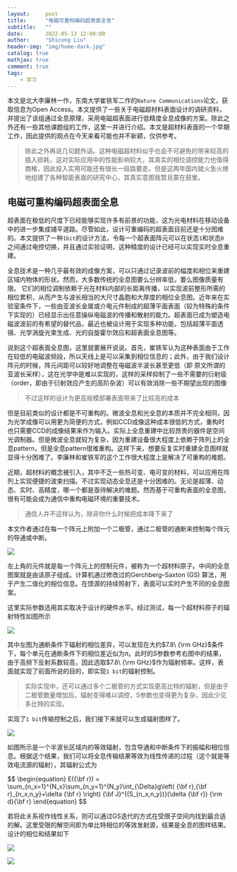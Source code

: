 ```yaml
---
layout:     post
title:      "电磁可重构编码超表面全息"
subtitle:   ""
date:       2022-05-13 12:00:00
author:     "Shicong Liu"
header-img: "img/home-dark.jpg"
catalog: true
mathjax: true
comment: true
tags:
    - 学习
---
```




本文是北大李廉林一作，东南大学崔铁军二作的`Nature Communications`论文，获取信息为Open Access。本文提供了一些关于电磁超材料表面设计的调研资料，并提出了该组通过全息原理，采用电磁超表面进行低精度全息成像的方案。除此之外还有一些其他课题组的工作，这里一并进行介绍。本文是超材料表面的一个早期工作，因此提供的观点在今天来看可能也并不新颖，仅供参考。

> 除此之外再说几句题外话。这种电磁超材料似乎也会不可避免的带来较高的插入损耗，这对实际应用中的性能影响较大，其真实的相位调控能力也值得商榷，因此投入实用可能还有很长一段路要走。但是这两年国内就火急火燎地组建了各种智能表面的研究中心，其真实意图我暂且蒙在鼓里。



## 电磁可重构编码超表面全息

超表面在极低的尺度下已经能够实现许多有前景的功能，这为光电材料在移动设备中的进一步集成铺平道路。尽管如此，设计可重编码的超表面目前还是十分困难的。本文提供了一种`1bit`的设计方法，令每一个超表面阵元可以在状态`1`和状态`0`之间通过电控切换，并且通过实验证明，这种精度的设计已经可以实现实时全息重建。

全息技术是一种几乎最有效的成像方案，可以只通过记录波前的幅度和相位来重建区域内物体的形状。然而，大多数传统的全息图要么分辨率低，要么图像质量有限。 它们的相位调制依赖于光在材料内部的长距离传播，以实现波前整形所需的相位累积，从而产生与波长相当的大尺寸晶胞和大厚度的相位全息图。近年来在实验室条件下，一些由亚波长金属或介电元件制成的超薄平面表面（较为特殊的条件下实现的）已经显示出任意操纵电磁波的传播和散射的能力。超表面已成为塑造电磁波波前的有希望的替代品，最近也被设计用于实现多种功能，包括超薄平面透镜、光学涡旋光束生成、光的自旋霍尔效应和超表面全息图等。

说到这个超表面全息图，这里就要展开说说。首先，崔铁军认为这种表面由于工作在较低的电磁波频段，所以天线上是可以采集到相位信息的；此外，由于我们设计阵元的时候，阵元间距可以较好地调整在电磁波半波长甚至更低（即 原文所谓的亚波长采样），这在光学中是难以实现的，这样的采样抑制了一些不需要的衍射级（order，即由于衍射效应产生的高阶杂波）可以有效消除一些不期望出现的图像

> 不过这样的设计为更高规模部署表面带来了比较高的成本

但是目前类似的设计都是不可重构的。微波全息和光全息的本质并不完全相同，因为光学成像可以用更为简便的方式，例如CCD成像这种成本很低的方式，重构时也只需要CCD的成像结果来作为输入。实际上全息重建中比较昂贵的器件是空间光调制器。但是微波全息就较为复杂，因为重建设备很大程度上依赖于阵列上的全息pattern，但是全息pattern很难重构。这样下来，想要反复实时重建全息图样就显得十分困难了。李廉林和崔铁军的这个工作很大程度上是解决了可重构的难题。

近期，超材料的概念被引入，其中不乏一些热可变、电可变的材料，可以应用在阵列上实现便捷的波束扫描。不过实现动态全息还是十分困难的。无论是超薄、动态、实时、高精度，哪一个都是亟待解决的难题。然而基于可重构表面的全息图，很有可能会成为通信中重构电磁环境的重要技术。

> 通信人并不这样认为，除非你什么时候把成本降下来了

本文作者通过在每一个阵元上附加一个二极管，通过二极管的通断来控制每个阵元的导通或中断。

![](/img/tjc/sketch.png)

左上角的元件就是每一个阵元上的控制元件，被称为一个超材料原子。中间的全息图案就是由该原子组成。计算机通过修改过的Gerchberg–Saxton (GS) 算法，用于产生二值化的相位信息。在馈源的持续照射下，表面可以实时产生不同的全息图案。

这里实际参数选用其实取决于设计的硬件水平。经过测试，每一个超材料原子的辐射特性如图所示

![](/img/tjc/radiation.png)

其中左图为通断条件下辐射的相位差异，可以发现在大约$7.8\ {\rm GHz}$条件下，每个单元在通断条件下的相位差近似为$\pi$。此时的$S$参数参考右图中的结果，由于高频下反射系数较高，因此选取$7.8\ {\rm GHz}$作为辐射频率。这样，表面就实现了前面所说的目的，即实现`1 bit`的辐射控制。

> 实际实现中，还可以通过多个二极管的方式实现更高比特的辐射，但是由于二极管数量增加后，辐射变得难以调控，S参数也变得更为复杂，因此少见多比特的实现。

实现了`1 bit`传输控制之后，我们接下来就可以生成辐射图样了。

![](/img/tjc/radiation2.png)

如图所示是一个半波长区域内的等效辐射，包含导通和中断条件下的振幅和相位信息。根据这个结果，我们可以将全息传输结果等效为线性传递的过程（这个就是等效电流源的辐射），其辐射公式为

<div>
    $$
    \begin{equation}
    E({\bf r}) = \sum_{n_x=1}^{N_x}\sum_{n_y=1}^{N_y}\int_{\Delta}g\left( {\bf r},{\bf r}_{n_x,n_y}+\delta {\bf r} \right) {\bf J}^{(S_{n_x,n_y})}(\delta {\bf r}) {\rm d}{\bf r}
    \end{equation}
    $$
</div>

若将此关系视作线性关系，则可以通过GS迭代的方式在受限子空间内找到最合适的解。这里受限的解空间即为单比特相位的等效发射源，结果是全息的图样结果。设计的相位和结果如下

![](/img/tjc/phase.png)

![](/img/tjc/holo.png)

